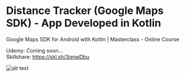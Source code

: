# Distance Tracker (Google Maps SDK) - App Developed in Kotlin

Google Maps SDK for Android with Kotlin | Masterclass - Online Course

Udemy: Coming soon...
<br/>
Skillshare: https://skl.sh/3qnwDbu

![alt text](https://i.postimg.cc/2yFj38Sn/Google-Maps-SDK.png)
